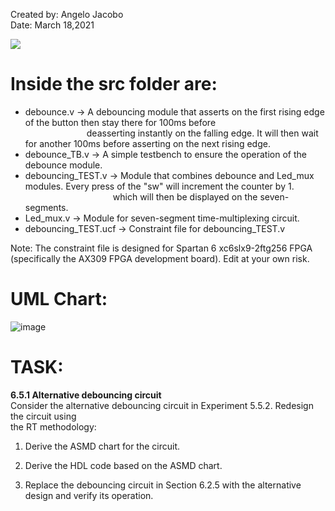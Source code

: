 Created by: Angelo Jacobo  
Date: March 18,2021  

[![](https://user-images.githubusercontent.com/87559347/126088428-bb46ac5e-3cb7-46e5-af15-07fd6caccc48.png )](https://youtu.be/F9giVyWyruE )

# Inside the src folder are:  
* debounce.v -> A debouncing module that asserts on the first rising edge of the button then stay there for 100ms before  
 &emsp;&emsp;&emsp;&emsp;&emsp;&emsp;&emsp;deasserting instantly on the falling edge. It will then wait for another 100ms before asserting on the next rising edge.  
* debounce_TB.v -> A simple testbench to ensure the operation of the debounce module.   
* debouncing_TEST.v -> Module that combines debounce and Led_mux modules. Every press of the "sw" will increment the counter by 1.  
 &emsp;&emsp;&emsp;&emsp;&emsp;&emsp;&emsp;&emsp;&emsp;&emsp;which will then be displayed on the seven-segments.   
* Led_mux.v -> Module for seven-segment time-multiplexing circuit.   
* debouncing_TEST.ucf -> Constraint file for debouncing_TEST.v   

Note: The constraint file is designed for Spartan 6 xc6slx9-2ftg256 FPGA (specifically the AX309 FPGA development board). Edit at your own risk.  

# UML Chart:
![image](https://user-images.githubusercontent.com/87559347/126088732-ce4876e7-72b6-4e5b-a43b-868496d4704c.png)

# TASK:
**6.5.1 Alternative debouncing circuit**  
Consider the alternative debouncing circuit in Experiment 5.5.2. Redesign the circuit using  
the RT methodology:  

1. Derive the ASMD chart for the circuit.

2. Derive the HDL code based on the ASMD chart.

3. Replace the debouncing circuit in Section 6.2.5 with the alternative design and verify
its operation. 
